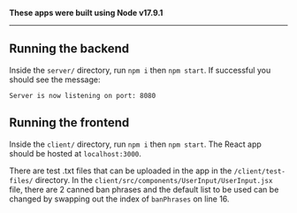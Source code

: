 **These apps were built using Node v17.9.1**

---

## Running the backend

Inside the `server/` directory, run `npm i` then `npm start`. If successful you should see the message:

```
Server is now listening on port: 8080
```

## Running the frontend

Inside the `client/` directory, run `npm i` then `npm start`. The React app should be hosted at `localhost:3000`.

There are test .txt files that can be uploaded in the app in the `/client/test-files/` directory. In the `client/src/components/UserInput/UserInput.jsx` file, there are 2 canned ban phrases and the default list to be used can be changed by swapping out the index of `banPhrases` on line 16.

